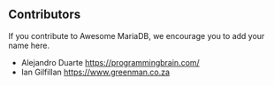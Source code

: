 ## Contributors

If you contribute to Awesome MariaDB, we encourage you to add your name here.

- Alejandro Duarte https://programmingbrain.com/
- Ian Gilfillan https://www.greenman.co.za
